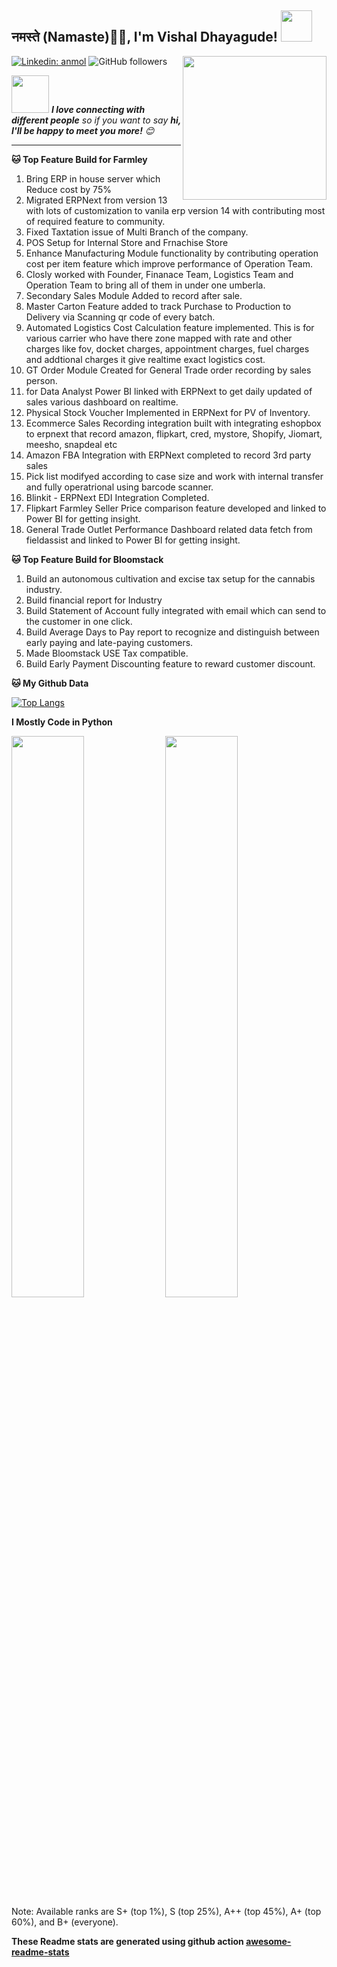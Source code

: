 <h2>नमस्ते (Namaste)🙏🏻, I'm Vishal Dhayagude! <img src="https://media.giphy.com/media/12oufCB0MyZ1Go/giphy.gif" width="50"></h2>
<img align='right' src="https://media.giphy.com/media/M9gbBd9nbDrOTu1Mqx/giphy.gif" width="230">


[![Linkedin: anmol](https://img.shields.io/badge/-vishal-blue?style=flat-square&logo=Linkedin&logoColor=white&link=https://www.linkedin.com/in/vishdha/)](https://www.linkedin.com/in/vishdha/)
![GitHub followers](https://img.shields.io/github/followers/vishdha?label=Follow&style=social)

<img src="https://media.giphy.com/media/LnQjpWaON8nhr21vNW/giphy.gif" width="60"> <em><b>I love connecting with different people</b> so if you want to say <b>hi, I'll be happy to meet you more!</b> 😊</em>

---
<!--START_SECTION:waka-->
**🐱 Top Feature Build for Farmley**
 1. Bring ERP in house server which Reduce cost by 75%
 2. Migrated ERPNext from version 13 with lots of customization to vanila erp version 14 with contributing most of required feature to community.
 3. Fixed Taxtation issue of Multi Branch of the company.
 4. POS Setup for Internal Store and Frnachise Store
 5. Enhance Manufacturing Module functionality by contributing operation cost per item feature which improve performance of Operation Team.
 6. Closly worked with Founder, Finanace Team, Logistics Team and Operation Team to bring all of them in under one umberla.
 7. Secondary Sales Module Added to record after sale.
 8. Master Carton Feature added to track Purchase to Production to Delivery via Scanning qr code of every batch.
 9. Automated Logistics Cost Calculation feature implemented. This is for various carrier who have there zone mapped with rate and other charges like fov, docket charges, appointment charges, fuel charges and addtional charges it give realtime exact logistics cost.
 10. GT Order Module Created for General Trade order recording by sales person.
 11. for Data Analyst Power BI linked with ERPNext to get daily updated of sales various dashboard on realtime.
 12. Physical Stock Voucher Implemented in ERPNext for PV of Inventory.
 13. Ecommerce Sales Recording integration built with integrating eshopbox to erpnext that record amazon, flipkart, cred, mystore, Shopify, Jiomart, meesho, snapdeal etc
 14. Amazon FBA Integration with ERPNext completed to record 3rd party sales
 15. Pick list modifyed according to case size and work with internal transfer and fully operatrional using barcode scanner.
 16. Blinkit - ERPNext EDI Integration Completed.
 17. Flipkart Farmley Seller Price comparison feature developed and linked to Power BI for getting insight.
 18. General Trade Outlet Performance Dashboard related data fetch from fieldassist and linked to Power BI for getting insight.

**🐱 Top Feature Build for Bloomstack**
 1. Build an autonomous cultivation and excise tax setup for the cannabis industry.
 2. Build financial report for Industry
 3. Build Statement of Account fully integrated with email which can send to the customer in one click.
 4. Build Average Days to Pay report to recognize and distinguish between early paying and late-paying customers.
 5. Made Bloomstack USE Tax compatible.
 6. Build Early Payment Discounting feature to reward customer discount.


**🐱 My Github Data**

[![Top Langs](https://github-readme-stats.vercel.app/api/top-langs/?username=vishdha&layout=compact)](https://github.com/vishdha/github-readme-stats)



**I Mostly Code in Python** 

<p align="left">
  <img width="48%" src="https://github-readme-stats.vercel.app/api?username=vishdha&show_icons=true&theme=swift&count_private=true&include_all_commits=true" /> 
  <img width="48%" src="https://github-readme-streak-stats.herokuapp.com/?user=vishdha&theme=swift" />
 Note: Available ranks are S+ (top 1%), S (top 25%), A++ (top 45%), A+ (top 60%), and B+ (everyone). 
</p>  
<!--END_SECTION:waka-->

**These Readme stats are generated using github action [awesome-readme-stats](https://github.com/anmol098/waka-readme-stats)**
